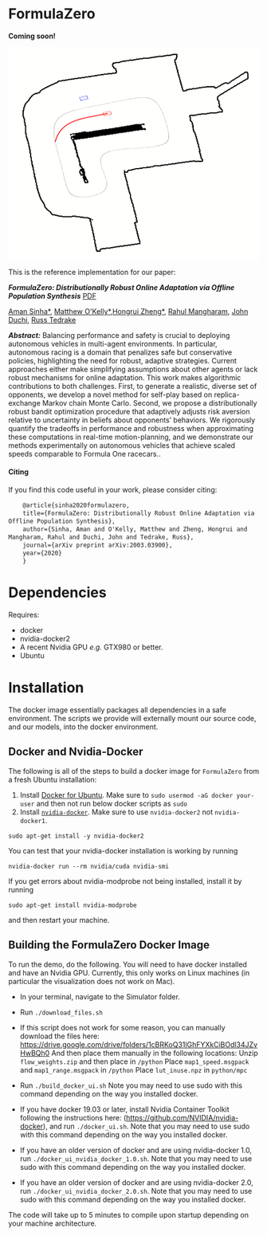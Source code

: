 # FormulaZero
<b>Coming soon!</b>
<p align="center">
  <img src="assets/action.gif"/>
</p>


This is the reference implementation for our paper:

<em><b>FormulaZero: Distributionally Robust Online Adaptation via Offline Population Synthesis</b></em>
[PDF](https://arxiv.org/pdf/2003.03900.pdf)

[Aman Sinha*](http://amansinha.org), [Matthew O'Kelly*](http://www.mokelly.net/),[Hongrui Zheng*](https://hongruizheng.com), [Rahul Mangharam](), [John Duchi](http://stanford.edu/~jduchi/), [Russ Tedrake](https://groups.csail.mit.edu/locomotion/russt.html)

<em><b>Abstract:</b></em> Balancing performance and safety is crucial to deploying autonomous vehicles
in multi-agent environments. In particular, autonomous racing is a domain 
that penalizes safe but conservative policies, highlighting the need for
robust, adaptive strategies. Current approaches either make simplifying
assumptions about other agents or lack robust mechanisms for online
adaptation. This work makes algorithmic contributions to both
challenges. First, to generate a realistic, diverse set of opponents, we
develop a novel method for self-play based on replica-exchange Markov chain
Monte Carlo. Second, we propose a distributionally robust bandit
optimization procedure that adaptively adjusts risk aversion
relative to uncertainty in beliefs about opponents’ behaviors. We rigorously
quantify the tradeoffs in performance and robustness when approximating
these computations in real-time motion-planning, and we
demonstrate our methods experimentally on autonomous vehicles
that achieve scaled speeds comparable to Formula One racecars..

#### Citing

If you find this code useful in your work, please consider citing:

```
	@article{sinha2020formulazero,
	title={FormulaZero: Distributionally Robust Online Adaptation via Offline Population Synthesis},
	author={Sinha, Aman and O'Kelly, Matthew and Zheng, Hongrui and Mangharam, Rahul and Duchi, John and Tedrake, Russ},
	journal={arXiv preprint arXiv:2003.03900},
	year={2020}
	}

```

# Dependencies
Requires:
* docker
* nvidia-docker2
* A recent Nvidia GPU *e.g.* GTX980 or better.
* Ubuntu

# Installation
The docker image essentially packages all dependencies in a safe environment.  The scripts we provide will externally mount our source code, and our models, into the docker environment.

## Docker and Nvidia-Docker

The following is all of the steps to build a docker image for `FormulaZero` from a fresh Ubuntu installation:

1) Install [Docker for Ubuntu](https://docs.docker.com/engine/installation/linux/docker-ce/ubuntu/). Make sure to `sudo usermod -aG docker your-user` and then not run below docker scripts as `sudo`
2) Install [`nvidia-docker`](https://github.com/NVIDIA/nvidia-docker). Make sure to use `nvidia-docker2` not `nvidia-docker1`.
```
sudo apt-get install -y nvidia-docker2
```
You can test that your nvidia-docker installation is working by running
```
nvidia-docker run --rm nvidia/cuda nvidia-smi
```
If you get errors about nvidia-modprobe not being installed, install it by running
```
sudo apt-get install nvidia-modprobe
```
and then restart your machine.

## Building the FormulaZero Docker Image
To run the demo, do the following. You will need to have docker installed and have an Nvidia GPU. Currently, this only works on Linux machines (in particular the visualization does not work on Mac).

* In your terminal, navigate to the Simulator folder.

* Run `./download_files.sh`

* If this script does not work for some reason, you can manually download the files here: https://drive.google.com/drive/folders/1cBRKoQ31lGhFYXkCiBOdl34JZvHwBQh0
And then place them manually in the following locations:
Unzip `flow_weights.zip` and then place in `/python`
Place `map1_speed.msgpack` and `map1_range.msgpack` in `/python`
Place `lut_inuse.npz` in `python/mpc`


* Run `./build_docker_ui.sh`
Note you may need to use sudo with this command depending on the way you installed docker.

* If you have docker 19.03 or later, install Nvidia Container Toolkit following the instructions here: (https://github.com/NVIDIA/nvidia-docker), and run `./docker_ui.sh`. Note that you may need to use sudo with this command depending on the way you installed docker.

* If you have an older version of docker and are using nvidia-docker 1.0, run `./docker_ui_nvidia_docker_1.0.sh`. Note that you may need to use sudo with this command depending on the way you installed docker.

* If you have an older version of docker and are using nvidia-docker 2.0, run `./docker_ui_nvidia_docker_2.0.sh`. Note that you may need to use sudo with this command depending on the way you installed docker.

The code will take up to 5 minutes to compile upon startup depending on your machine architecture.
